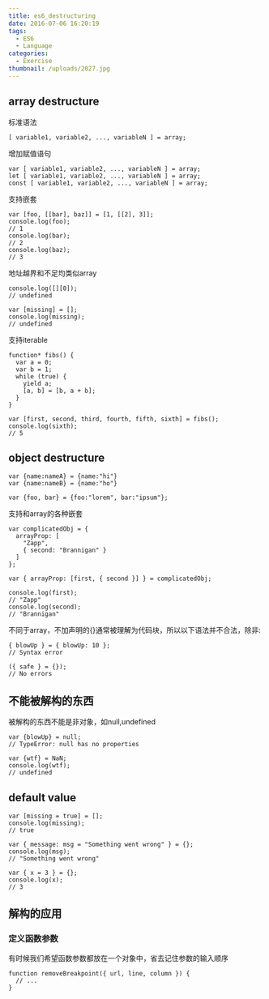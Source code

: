 ```yaml
---
title: es6_destructuring
date: 2016-07-06 16:20:19
tags:
  - ES6
  - Language
categories:
  - Exercise
thumbnail: /uploads/2027.jpg
---
```

## array destructure

标准语法

```
[ variable1, variable2, ..., variableN ] = array;
```

增加赋值语句

```
var [ variable1, variable2, ..., variableN ] = array;
let [ variable1, variable2, ..., variableN ] = array;
const [ variable1, variable2, ..., variableN ] = array;
```

支持嵌套

```
var [foo, [[bar], baz]] = [1, [[2], 3]];
console.log(foo);
// 1
console.log(bar);
// 2
console.log(baz);
// 3
```

地址越界和不足均类似array

```
console.log([][0]);
// undefined

var [missing] = [];
console.log(missing);
// undefined
```

支持iterable

```
function* fibs() {
  var a = 0;
  var b = 1;
  while (true) {
    yield a;
    [a, b] = [b, a + b];
  }
}

var [first, second, third, fourth, fifth, sixth] = fibs();
console.log(sixth);
// 5
```

## object destructure

```
var {name:nameA} = {name:"hi"}
var {name:nameB} = {name:"ho"}

var {foo, bar} = {foo:"lorem", bar:"ipsum"};
```

支持和array的各种嵌套
```
var complicatedObj = {
  arrayProp: [
    "Zapp",
    { second: "Brannigan" }
  ]
};

var { arrayProp: [first, { second }] } = complicatedObj;

console.log(first);
// "Zapp"
console.log(second);
// "Brannigan"
```

不同于array，不加声明的{}通常被理解为代码块，所以以下语法并不合法，除非:

```
{ blowUp } = { blowUp: 10 };
// Syntax error

({ safe } = {});
// No errors
```

## 不能被解构的东西

被解构的东西不能是非对象，如null,undefined

```
var {blowUp} = null;
// TypeError: null has no properties

var {wtf} = NaN;
console.log(wtf);
// undefined
```

## default value

```
var [missing = true] = [];
console.log(missing);
// true

var { message: msg = "Something went wrong" } = {};
console.log(msg);
// "Something went wrong"

var { x = 3 } = {};
console.log(x);
// 3
```

## 解构的应用

### 定义函数参数

有时候我们希望函数参数都放在一个对象中，省去记住参数的输入顺序

```
function removeBreakpoint({ url, line, column }) {
  // ...
}
```

